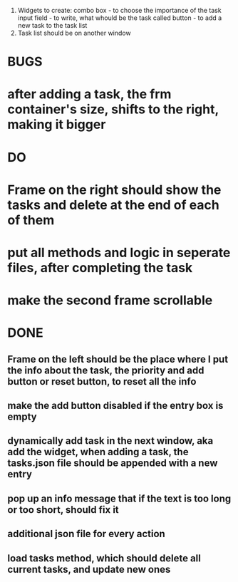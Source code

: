 

1. Widgets to create:
    combo box   - to choose the importance of the task
    input field - to write, what whould be the task called
    button      - to add a new task to the task list 
2. Task list
    should be on another window

# BUGS

# after adding a task, the frm container's size, shifts to the right, making it bigger


# DO

# Frame on the right should show the tasks and delete at the end of each of them

# put all methods and logic in seperate files, after completing the task

# make the second frame scrollable


# DONE

## Frame on the left should be the place where I put the info about the task, the priority and add button or reset button, to reset all the info

## make the add button disabled if the entry box is empty

## dynamically add task in the next window, aka add the widget, when adding a task, the tasks.json file should be appended with a new entry

## pop up an info message that if the text is too long or too short, should fix it

## additional json file for every action

## load tasks method, which should delete all current tasks, and update new ones